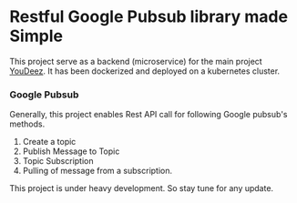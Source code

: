 # Restful Google Pubsub library made Simple

This project serve as a backend (microservice) for the main project [YouDeez](https://github.com/moon004/YouDeez). It has been dockerized and deployed on a kubernetes cluster.

### Google Pubsub

Generally, this project enables Rest API call for following Google pubsub's methods.

1. Create a topic
2. Publish Message to Topic
3. Topic Subscription
4. Pulling of message from a subscription.

This project is under heavy development. So stay tune for any update.